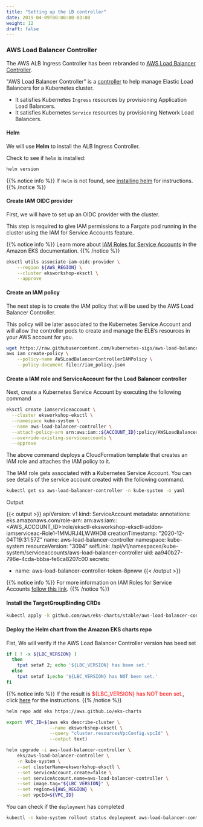 ```yaml
---
title: "Setting up the LB controller"
date: 2019-04-09T00:00:00-03:00
weight: 12
draft: false
---
```


### AWS Load Balancer Controller

The AWS ALB Ingress Controller has been rebranded to [AWS Load Balancer Controller](https://github.com/kubernetes-sigs/aws-load-balancer-controller).

"AWS Load Balancer Controller" is a [controller](https://kubernetes.io/docs/concepts/architecture/controller/) to help manage Elastic Load Balancers for a Kubernetes cluster.

* It satisfies Kubernetes `Ingress` resources by provisioning Application Load Balancers.
* It satisfies Kubernetes `Service` resources by provisioning Network Load Balancers.

#### Helm

We will use **Helm** to install the ALB Ingress Controller.

Check to see if `helm` is installed:

```bash
helm version
```

{{% notice info %}}
If `Helm` is not found, see [installing helm](/beginner/060_helm/helm_intro/install/index.html) for instructions.
{{% /notice %}}

#### Create IAM OIDC provider

First, we will have to set up an OIDC provider with the cluster.

This step is required to give IAM permissions to a Fargate pod running in the cluster using the IAM for Service Accounts feature.

{{% notice info %}}
Learn more about [IAM Roles for Service Accounts](https://docs.aws.amazon.com/eks/latest/userguide/iam-roles-for-service-accounts.html) in the Amazon EKS documentation.
{{% /notice %}}

```bash
eksctl utils associate-iam-oidc-provider \
    --region ${AWS_REGION} \
    --cluster eksworkshop-eksctl \
    --approve
```

#### Create an IAM policy

The next step is to create the IAM policy that will be used by the AWS Load Balancer Controller.

This policy will be later associated to the Kubernetes Service Account and will allow the controller pods to create and manage the ELB’s resources in your AWS account for you.

```bash
wget https://raw.githubusercontent.com/kubernetes-sigs/aws-load-balancer-controller/main/docs/install/iam_policy.json
aws iam create-policy \
    --policy-name AWSLoadBalancerControllerIAMPolicy \
    --policy-document file://iam_policy.json
```

#### Create a IAM role and ServiceAccount for the Load Balancer controller

Next, create a Kubernetes Service Account by executing the following command

```bash
eksctl create iamserviceaccount \
  --cluster eksworkshop-eksctl \
  --namespace kube-system \
  --name aws-load-balancer-controller \
  --attach-policy-arn arn:aws:iam::${ACCOUNT_ID}:policy/AWSLoadBalancerControllerIAMPolicy \
  --override-existing-serviceaccounts \
  --approve
```

The above command deploys a CloudFormation template that creates an IAM role and attaches the IAM policy to it.

The IAM role gets associated with a Kubernetes Service Account. You can see details of the service account created with the following command.

```bash
kubectl get sa aws-load-balancer-controller -n kube-system -o yaml
```

Output

{{< output >}}
apiVersion: v1
kind: ServiceAccount
metadata:
  annotations:
    eks.amazonaws.com/role-arn: arn:aws:iam::<AWS_ACCOUNT_ID>:role/eksctl-eksworkshop-eksctl-addon-iamserviceac-Role1-1MMJRJ4LWWHD8
  creationTimestamp: "2020-12-04T19:31:57Z"
  name: aws-load-balancer-controller
  namespace: kube-system
  resourceVersion: "3094"
  selfLink: /api/v1/namespaces/kube-system/serviceaccounts/aws-load-balancer-controller
  uid: aa940b27-796e-4cda-bbba-fe6ca8207c00
secrets:
- name: aws-load-balancer-controller-token-8pnww
{{< /output >}}

{{% notice info %}}
For more information on IAM Roles for Service Accounts [follow this link](/beginner/110_irsa/).
{{% /notice %}}

#### Install the TargetGroupBinding CRDs

```bash
kubectl apply -k github.com/aws/eks-charts/stable/aws-load-balancer-controller//crds?ref=master
```

#### Deploy the Helm chart from the Amazon EKS charts repo

Fist, We will verify if the AWS Load Balancer Controller version has beed set

```bash
if [ ! -x ${LBC_VERSION} ]
  then
    tput setaf 2; echo '${LBC_VERSION} has been set.'
  else
    tput setaf 1;echo '${LBC_VERSION} has NOT been set.'
fi
```

{{% notice info %}}
If the result is <span style="color:red">${LBC_VERSION} has NOT been set.</span>, click [here](/020_prerequisites/k8stools/#set-the-aws-load-balancer-controller-version) for the instructions.
{{% /notice %}}

```bash
helm repo add eks https://aws.github.io/eks-charts

export VPC_ID=$(aws eks describe-cluster \
                --name eksworkshop-eksctl \
                --query "cluster.resourcesVpcConfig.vpcId" \
                --output text)

helm upgrade -i aws-load-balancer-controller \
    eks/aws-load-balancer-controller \
    -n kube-system \
    --set clusterName=eksworkshop-eksctl \
    --set serviceAccount.create=false \
    --set serviceAccount.name=aws-load-balancer-controller \
    --set image.tag="${LBC_VERSION}" \
    --set region=${AWS_REGION} \
    --set vpcId=${VPC_ID}
```

You can check if the `deployment` has completed

```bash
kubectl -n kube-system rollout status deployment aws-load-balancer-controller
```
